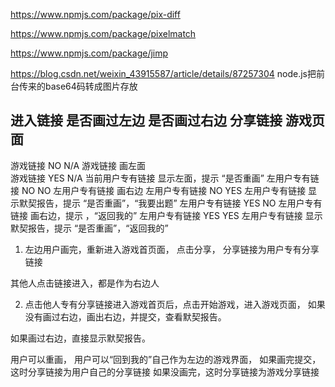 https://www.npmjs.com/package/pix-diff

https://www.npmjs.com/package/pixelmatch

https://www.npmjs.com/package/jimp

https://blog.csdn.net/weixin_43915587/article/details/87257304
node.js把前台传来的base64码转成图片存放


进入链接          是否画过左边   是否画过右边       分享链接               游戏页面
------------------------------------------------------------------------------------------
游戏链接            NO             N/A         游戏链接              画左面         
游戏链接            YES            N/A        当前用户专有链接       显示左面，提示 “是否重画”
左用户专有链接       NO            NO        左用户专有链接         画右边
左用户专有链接       NO            YES       左用户专有链接         显示默契报告，提示 “是否重画”，“我要出题”
左用户专有链接       YES            NO       左用户专有链接         画右边，提示 ，“返回我的”
左用户专有链接       YES           YES       左用户专有链接         显示默契报告，提示 “是否重画”，“返回我的”



1. 左边用户画完，重新进入游戏首页面， 点击分享， 分享链接为用户专有分享链接

  其他人点击链接进入，都是作为右边人

2. 点击他人专有分享链接进入游戏首页后，点击开始游戏，进入游戏页面，
  如果没有画过右边，画出右边，并提交，查看默契报告。

  如果画过右边，直接显示默契报告。

  用户可以重画，
  用户可以“回到我的”自己作为左边的游戏界面，
        如果画完提交，这时分享链接为用户自己的分享链接
        如果没画完，这时分享链接为游戏分享链接
